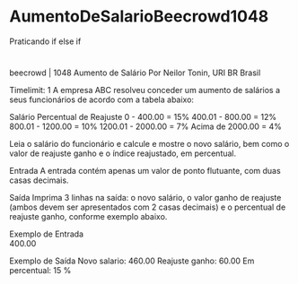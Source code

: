 # AumentoDeSalarioBeecrowd1048
 Praticando if else if
#
#
beecrowd | 1048
Aumento de Salário
Por Neilor Tonin, URI BR Brasil

Timelimit: 1
A empresa ABC resolveu conceder um aumento de salários a seus funcionários de acordo com a tabela abaixo:


Salário	Percentual de Reajuste
0 - 400.00 = 15%
400.01 - 800.00 = 12%
800.01 - 1200.00 = 10%
1200.01 - 2000.00 = 7%
Acima de 2000.00 = 4%


Leia o salário do funcionário e calcule e mostre o novo salário, bem como o valor de reajuste ganho e o índice reajustado, em percentual.

Entrada
A entrada contém apenas um valor de ponto flutuante, com duas casas decimais.

Saída
Imprima 3 linhas na saída: o novo salário, o valor ganho de reajuste (ambos devem ser apresentados com 2 casas decimais) e o percentual de reajuste ganho, conforme exemplo abaixo.

Exemplo de Entrada	
400.00

Exemplo de Saída
Novo salario: 460.00
Reajuste ganho: 60.00
Em percentual: 15 %
